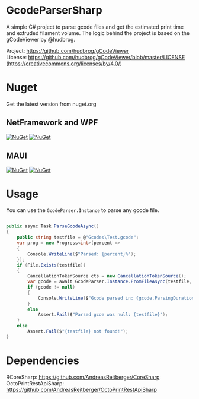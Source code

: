# GcodeParserSharp
A simple C# project to parse gcode files and get the estimated print time and extruded filament volume.
The logic behind the project is based on the gCodeViewer by @hudbrog.

Project: https://github.com/hudbrog/gCodeViewer </br>
License: https://github.com/hudbrog/gCodeViewer/blob/master/LICENSE (https://creativecommons.org/licenses/by/4.0/)

# Nuget
Get the latest version from nuget.org<br>

## NetFramework and WPF
[![NuGet](https://img.shields.io/nuget/v/GcodeParserSharp.svg?style=flat-square&label=nuget)](https://www.nuget.org/packages/GcodeParserSharp/)
[![NuGet](https://img.shields.io/nuget/dt/GcodeParserSharp.svg)](https://www.nuget.org/packages/GcodeParserSharp)

## MAUI
[![NuGet](https://img.shields.io/nuget/v/GcodeParserSharp.Maui.svg?style=flat-square&label=nuget)](https://www.nuget.org/packages/GcodeParserSharp.Maui/)
[![NuGet](https://img.shields.io/nuget/dt/GcodeParserSharp.Maui.svg)](https://www.nuget.org/packages/GcodeParserSharp.Maui)

# Usage
You can use the `GcodeParser.Instance` to parse any gcode file.
```csharp

public async Task ParseGcodeAsync()
{
    public string testfile = @"Gcodes\Test.gcode";
    var prog = new Progress<int>(percent =>
    {
        Console.WriteLine($"Parsed: {percent}%");
    });
    if (File.Exists(testfile))
    {
        CancellationTokenSource cts = new CancellationTokenSource();
        var gcode = await GcodeParser.Instance.FromFileAsync(testfile, prog, cts.Token, false);
        if (gcode != null)
        {
            Console.WriteLine($"Gcode parsed in: {gcode.ParsingDuration}");
        }
        else
            Assert.Fail($"Parsed gcoe was null: {testfile}");
    }
    else
        Assert.Fail($"{testfile} not found!");
}
```

# Dependencies
RCoreSharp: https://github.com/AndreasReitberger/CoreSharp </br>
OctoPrintRestApiSharp: https://github.com/AndreasReitberger/OctoPrintRestApiSharp
